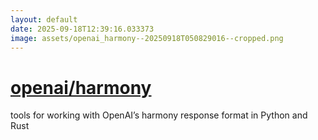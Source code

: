 ```yaml
---
layout: default
date: 2025-09-18T12:39:16.033373
image: assets/openai_harmony--20250918T050829016--cropped.png
---
```


# [openai/harmony](https://github.com/openai/harmony)

tools for working with OpenAI’s harmony response format in Python and Rust
